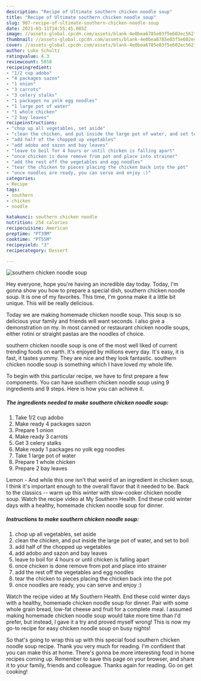 ```yaml
---
description: "Recipe of Ultimate southern chicken noodle soup"
title: "Recipe of Ultimate southern chicken noodle soup"
slug: 907-recipe-of-ultimate-southern-chicken-noodle-soup
date: 2021-03-11T14:55:45.085Z
image: //assets-global.cpcdn.com/assets/blank-4e0bea6785e03f5e602ec562f230caae08da540cada707380b4fe1bbebba43da.png
thumbnail: //assets-global.cpcdn.com/assets/blank-4e0bea6785e03f5e602ec562f230caae08da540cada707380b4fe1bbebba43da.png
cover: //assets-global.cpcdn.com/assets/blank-4e0bea6785e03f5e602ec562f230caae08da540cada707380b4fe1bbebba43da.png
author: Luke Schultz
ratingvalue: 4.3
reviewcount: 5058
recipeingredient:
- "1/2 cup adobo"
- "4 packages sazon"
- "1 onion"
- "3 carrots"
- "3 celery stalks"
- "1 packages no yolk egg noodles"
- "1 large pot of water"
- "1 whole chicken"
- "2 bay leaves"
recipeinstructions:
- "chop up all vegetables, set aside"
- "clean the chicken, and put inside the large pot of water, and set to boil"
- "add half of the chopped up vegetables"
- "add adobo and sazon and bay leaves"
- "leave to boil for 4 hours or until chicken is falling apart"
- "once chicken is done remove from pot and place into strainer"
- "add the rest off the vegetables and egg noodles"
- "tear the chicken to pieces placing the chicken back into the pot"
- "once noodles are ready, you can serve and enjoy :)"
categories:
- Recipe
tags:
- southern
- chicken
- noodle

katakunci: southern chicken noodle 
nutrition: 254 calories
recipecuisine: American
preptime: "PT39M"
cooktime: "PT55M"
recipeyield: "3"
recipecategory: Dessert

---
```



![southern chicken noodle soup](//assets-global.cpcdn.com/assets/blank-4e0bea6785e03f5e602ec562f230caae08da540cada707380b4fe1bbebba43da.png)

Hey everyone, hope you're having an incredible day today. Today, I'm gonna show you how to prepare a special dish, southern chicken noodle soup. It is one of my favorites. This time, I'm gonna make it a little bit unique. This will be really delicious.

Today we are making homemade chicken noodle soup. This soup is so delicious your family and friends will want seconds. I also give a demonstration on my. In most canned or restaurant chicken noodle soups, either rotini or straight pastas are the noodles of choice.

southern chicken noodle soup is one of the most well liked of current trending foods on earth. It's enjoyed by millions every day. It's easy, it is fast, it tastes yummy. They are nice and they look fantastic. southern chicken noodle soup is something which I have loved my whole life.


To begin with this particular recipe, we have to first prepare a few components. You can have southern chicken noodle soup using 9 ingredients and 9 steps. Here is how you can achieve it.

<!--inarticleads1-->

##### The ingredients needed to make southern chicken noodle soup:

1. Take 1/2 cup adobo
1. Make ready 4 packages sazon
1. Prepare 1 onion
1. Make ready 3 carrots
1. Get 3 celery stalks
1. Make ready 1 packages no yolk egg noodles
1. Take 1 large pot of water
1. Prepare 1 whole chicken
1. Prepare 2 bay leaves


Lemon - And while this one isn&#39;t that weird of an ingredient in chicken soup, I think it&#39;s important enough to the overall flavor that it needed to be. Back to the classics -- warm up this winter with slow-cooker chicken noodle soup. Watch the recipe video at My Southern Health. End these cold winter days with a healthy, homemade chicken noodle soup for dinner. 

<!--inarticleads2-->

##### Instructions to make southern chicken noodle soup:

1. chop up all vegetables, set aside
1. clean the chicken, and put inside the large pot of water, and set to boil
1. add half of the chopped up vegetables
1. add adobo and sazon and bay leaves
1. leave to boil for 4 hours or until chicken is falling apart
1. once chicken is done remove from pot and place into strainer
1. add the rest off the vegetables and egg noodles
1. tear the chicken to pieces placing the chicken back into the pot
1. once noodles are ready, you can serve and enjoy :)


Watch the recipe video at My Southern Health. End these cold winter days with a healthy, homemade chicken noodle soup for dinner. Pair with some whole grain bread, low-fat cheese and fruit for a complete meal. I assumed making homemade chicken noodle soup would take more time than I&#39;d prefer, but instead, I gave it a try and proved myself wrong! This is now my go-to recipe for easy chicken noodle soup on busy nights! 

So that's going to wrap this up with this special food southern chicken noodle soup recipe. Thank you very much for reading. I'm confident that you can make this at home. There's gonna be more interesting food in home recipes coming up. Remember to save this page on your browser, and share it to your family, friends and colleague. Thanks again for reading. Go on get cooking!
